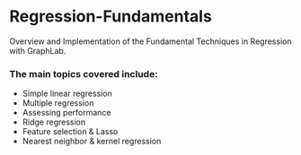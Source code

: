# Regression-Fundamentals
Overview and Implementation of the Fundamental Techniques in Regression with GraphLab.

### The main topics covered include:
* Simple linear regression
* Multiple regression
* Assessing performance
* Ridge regression
* Feature selection & Lasso
* Nearest neighbor & kernel regression
